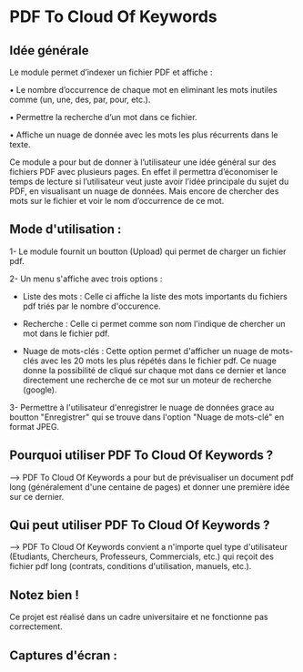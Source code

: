 PDF To Cloud Of Keywords
========================

Idée générale
-------------
Le module permet d’indexer un fichier PDF et affiche :

•	Le nombre d’occurrence de chaque mot en eliminant les mots inutiles comme (un, une, des, par, pour, etc.).

•	Permettre la recherche d’un mot dans ce fichier.

•	Affiche un nuage de donnée avec les mots les plus récurrents dans le texte.

Ce module a pour but de donner à l’utilisateur une idée général sur des fichiers PDF avec plusieurs pages. En effet il permettra d’économiser le temps de lecture si l’utilisateur veut juste avoir l’idée principale du sujet du PDF, en visualisant un nuage de données. Mais encore de chercher des mots sur le fichier et voir le nom d’occurrence de ce mot.

Mode d'utilisation :
--------------------

1- Le module fournit un boutton (Upload) qui permet de charger un fichier pdf.

2- Un menu s'affiche avec trois options : 

* Liste des mots : Celle ci affiche la liste des mots importants du fichiers pdf triés par le nombre d'occurence.

* Recherche : Celle ci permet comme son nom l'indique de chercher un mot dans le fichier pdf.

* Nuage de mots-clés : Cette option permet d'afficher un nuage de mots-clés avec les 20 mots les plus répétés dans le fichier pdf. Ce nuage donne la possibilité de cliqué sur chaque mot dans ce dernier et lance directement une recherche de ce mot sur un moteur de recherche (google).

3- Permettre à l'utilisateur d'enregistrer le nuage de données grace au boutton "Enregistrer" qui se trouve dans l'option "Nuage de mots-clé" en format JPEG.

Pourquoi utiliser PDF To Cloud Of Keywords ?
--------------------------------------------
 
 --> PDF To Cloud Of Keywords a pour but de prévisualiser un document pdf long (généralement d'une centaine de pages) et donner une             première idée sur ce dernier.
  
Qui peut utiliser PDF To Cloud Of Keywords ?
--------------------------------------------
 
 --> PDF To Cloud Of Keywords convient a n'importe quel type d'utilisateur (Etudiants, Chercheurs, Professeurs, Commercials, etc.) qui         reçoit des fichier pdf long (contrats, conditions d'utilisation, manuels, etc.).

Notez bien !
------------
Ce projet est réalisé dans un cadre universitaire et ne fonctionne pas correctement.

Captures d'écran : 
------------------


  

